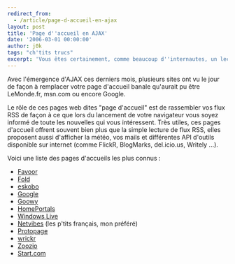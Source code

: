 ```yaml
---
redirect_from:
  - /article/page-d-accueil-en-ajax
layout: post
title: 'Page d''accueil en AJAX'
date: '2006-03-01 00:00:00'
author: j0k
tags: "ch'tits trucs"
excerpt: 'Vous êtes certainement, comme beaucoup d''internautes, un lecteur de flux RSS assidus.  Plusieurs sites vous permettent de centraliser tous vos flux.'
---
```


Avec l'émergence d'AJAX ces derniers mois, plusieurs sites ont vu le jour de façon à remplacer votre page d'accueil banale qu'aurait pu être LeMonde.fr, msn.com ou encore Google.

Le rôle de ces pages web dites "page d'accueil" est de rassembler vos flux RSS de façon à ce que lors du lancement de votre navigateur vous soyez informé de toute les nouvelles qui vous intéressent.
Très utiles, ces pages d'accueil offrent souvent bien plus que la simple lecture de flux RSS, elles proposent aussi d'afficher la météo, vos mails et différentes API d'outils disponible sur internet (comme FlickR, BlogMarks, del.icio.us, Writely ...).

  Voici une liste des pages d'accueils les plus connus :

 - [Favoor](http://www.favoor.com/)
 - [Fold](http://fold.com/)
 - [eskobo](http://www.eskobo.com/default.aspx)
 - [Google](http://www.google.com/ig)
 - [Goowy](http://www.goowy.com/)
 - [HomePortals](http://www.cfempire.com/home/)
 - [Windows Live](http://www.live.com/)
 - [Netvibes](http://www.netvibes.com/) (les p'tits français, mon préféré)
 - [Protopage](http://www.protopage.com/)
 - [wrickr](http://www.wrickr.com/)
 - [Zoozio](http://www.zoozio.com/)
 - [Start.com](http://www.start.com/)
